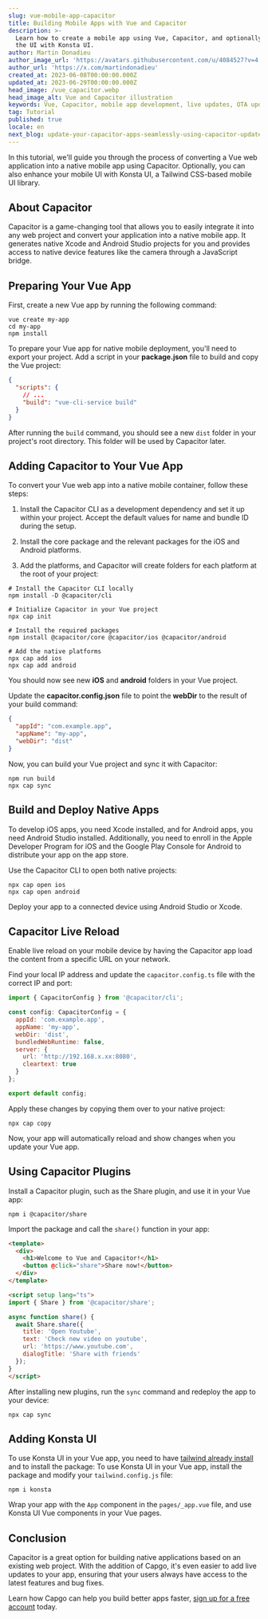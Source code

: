 ```yaml
---
slug: vue-mobile-app-capacitor
title: Building Mobile Apps with Vue and Capacitor
description: >-
  Learn how to create a mobile app using Vue, Capacitor, and optionally enhance
  the UI with Konsta UI.
author: Martin Donadieu
author_image_url: 'https://avatars.githubusercontent.com/u/4084527?v=4'
author_url: 'https://x.com/martindonadieu'
created_at: 2023-06-08T00:00:00.000Z
updated_at: 2023-06-29T00:00:00.000Z
head_image: /vue_capacitor.webp
head_image_alt: Vue and Capacitor illustration
keywords: Vue, Capacitor, mobile app development, live updates, OTA updates, continuous integration, mobile app updates
tag: Tutorial
published: true
locale: en
next_blog: update-your-capacitor-apps-seamlessly-using-capacitor-updater
---
```


In this tutorial, we'll guide you through the process of converting a Vue web application into a native mobile app using Capacitor. Optionally, you can also enhance your mobile UI with Konsta UI, a Tailwind CSS-based mobile UI library.

## About Capacitor

Capacitor is a game-changing tool that allows you to easily integrate it into any web project and convert your application into a native mobile app. It generates native Xcode and Android Studio projects for you and provides access to native device features like the camera through a JavaScript bridge.

## Preparing Your Vue App

First, create a new Vue app by running the following command:

```shell
vue create my-app
cd my-app
npm install
```

To prepare your Vue app for native mobile deployment, you'll need to export your project. Add a script in your **package.json** file to build and copy the Vue project:

```json
{
  "scripts": {
    // ...
    "build": "vue-cli-service build"
  }
}
```

After running the `build` command, you should see a new `dist` folder in your project's root directory. This folder will be used by Capacitor later.

## Adding Capacitor to Your Vue App

To convert your Vue web app into a native mobile container, follow these steps:

1. Install the Capacitor CLI as a development dependency and set it up within your project. Accept the default values for name and bundle ID during the setup.

2. Install the core package and the relevant packages for the iOS and Android platforms.

3. Add the platforms, and Capacitor will create folders for each platform at the root of your project:

```shell
# Install the Capacitor CLI locally
npm install -D @capacitor/cli

# Initialize Capacitor in your Vue project
npx cap init

# Install the required packages
npm install @capacitor/core @capacitor/ios @capacitor/android

# Add the native platforms
npx cap add ios
npx cap add android
```

You should now see new **iOS** and **android** folders in your Vue project.

Update the **capacitor.config.json** file to point the **webDir** to the result of your build command:

```json
{
  "appId": "com.example.app",
  "appName": "my-app",
  "webDir": "dist"
}
```

Now, you can build your Vue project and sync it with Capacitor:

```shell
npm run build
npx cap sync
```

## Build and Deploy Native Apps

To develop iOS apps, you need Xcode installed, and for Android apps, you need Android Studio installed. Additionally, you need to enroll in the Apple Developer Program for iOS and the Google Play Console for Android to distribute your app on the app store.

Use the Capacitor CLI to open both native projects:

```shell
npx cap open ios
npx cap open android
```

Deploy your app to a connected device using Android Studio or Xcode.

## Capacitor Live Reload

Enable live reload on your mobile device by having the Capacitor app load the content from a specific URL on your network.

Find your local IP address and update the `capacitor.config.ts` file with the correct IP and port:

```javascript
import { CapacitorConfig } from '@capacitor/cli';

const config: CapacitorConfig = {
  appId: 'com.example.app',
  appName: 'my-app',
  webDir: 'dist',
  bundledWebRuntime: false,
  server: {
    url: 'http://192.168.x.xx:8080',
    cleartext: true
  }
};

export default config;
```

Apply these changes by copying them over to your native project:

```shell
npx cap copy
```

Now, your app will automatically reload and show changes when you update your Vue app.

## Using Capacitor Plugins

Install a Capacitor plugin, such as the Share plugin, and use it in your Vue app:

```shell
npm i @capacitor/share
```

Import the package and call the `share()` function in your app:

```html
<template>
  <div>
    <h1>Welcome to Vue and Capacitor!</h1>
    <button @click="share">Share now!</button>
  </div>
</template>

<script setup lang="ts">
import { Share } from '@capacitor/share';

async function share() {
  await Share.share({
    title: 'Open Youtube',
    text: 'Check new video on youtube',
    url: 'https://www.youtube.com',
    dialogTitle: 'Share with friends'
  });
}
</script>
```

After installing new plugins, run the `sync` command and redeploy the app to your device:

```
npx cap sync
```

## Adding Konsta UI

To use Konsta UI in your Vue app, you need to have [tailwind already install](https://tailwindcss.com/docs/guides/vite/#vue) and to install the package:
To use Konsta UI in your Vue app, install the package and modify your `tailwind.config.js` file:

```shell
npm i konsta
```

Wrap your app with the `App` component in the `pages/_app.vue` file, and use Konsta UI Vue components in your Vue pages.

## Conclusion

Capacitor is a great option for building native applications based on an existing web project. With the addition of Capgo, it's even easier to add live updates to your app, ensuring that your users always have access to the latest features and bug fixes.

Learn how Capgo can help you build better apps faster, [sign up for a free account](/register/) today.
